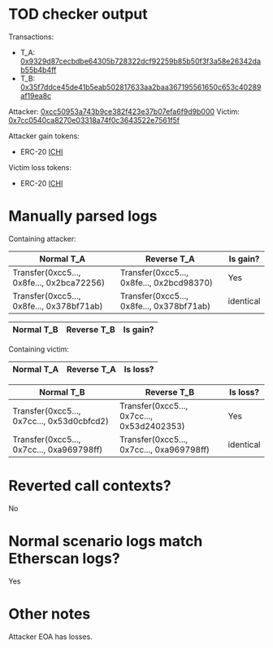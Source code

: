 # TOD checker output

Transactions:
- T_A: [0x9329d87cecbdbe64305b728322dcf92259b85b50f3f3a58e26342dab55b4b4ff](https://etherscan.io/tx/0x9329d87cecbdbe64305b728322dcf92259b85b50f3f3a58e26342dab55b4b4ff)
- T_B: [0x35f7ddce45de41b5eab502817633aa2baa367195561650c653c40289af19ea8c](https://etherscan.io/tx/0x35f7ddce45de41b5eab502817633aa2baa367195561650c653c40289af19ea8c)


Attacker: [0xcc50953a743b9ce382f423e37b07efa6f9d9b000](https://etherscan.io/address/0xcc50953a743b9ce382f423e37b07efa6f9d9b000)
Victim: [0x7cc0540ca8270e03318a74f0c3643522e7561f5f](https://etherscan.io/address/0x7cc0540ca8270e03318a74f0c3643522e7561f5f)

Attacker gain tokens:
- ERC-20 [ICHI](https://etherscan.io/token/0x903bef1736cddf2a537176cf3c64579c3867a881)

Victim loss tokens:
- ERC-20 [ICHI](https://etherscan.io/token/0x903bef1736cddf2a537176cf3c64579c3867a881)

# Manually parsed logs

Containing attacker:

| Normal T_A                                | Reverse T_A                               | Is gain?  |
|-------------------------------------------|-------------------------------------------|-----------|
| Transfer(0xcc5..., 0x8fe..., 0x2bca72256) | Transfer(0xcc5..., 0x8fe..., 0x2bcd98370) | Yes       |
| Transfer(0xcc5..., 0x8fe..., 0x378bf71ab) | Transfer(0xcc5..., 0x8fe..., 0x378bf71ab) | identical |

| Normal T_B | Reverse T_B | Is gain? |
|------------|-------------|----------|

Containing victim:

| Normal T_A | Reverse T_A | Is loss? |
|------------|-------------|----------|

| Normal T_B                                 | Reverse T_B                                | Is loss?  |
|--------------------------------------------|--------------------------------------------|-----------|
| Transfer(0xcc5..., 0x7cc..., 0x53d0cbfcd2) | Transfer(0xcc5..., 0x7cc..., 0x53d2402353) | Yes       |
| Transfer(0xcc5..., 0x7cc..., 0xa969798ff)  | Transfer(0xcc5..., 0x7cc..., 0xa969798ff)  | identical |


# Reverted call contexts?

No

# Normal scenario logs match Etherscan logs?

Yes

# Other notes

Attacker EOA has losses.